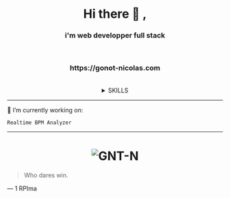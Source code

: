 <h1 align="center">Hi there 👋 , </h1>

<h3 align="center">i'm web developper full stack</h3>
<br/>

<h3 align="center">https://gonot-nicolas.com</h3>
<br/>

<div align="center">
<details>
<summary>SKILLS</summary>

| Languages  | Frameworks |
| ---------- | ---------- |
| HTML       | Bootstrap  |
| CSS        | Tailwaind  |
| Javascript | Jquery     |
| TWIG       | REACT      |
| TypeScipt  | NEXTJS     |
| PHP        | Symfony    |
| SQL        | PHPmyAdmin |

</details>
</div>

<hr>
🔭 I’m currently working on:

    Realtime BPM Analyzer

---

<h1 align="center"><img  src="https://github-readme-stats.vercel.app/api/top-langs?username=GNT-N&show_icons=true&theme=merko&locale=en&layout=compact" alt="GNT-N" /></h1>

> Who dares win.

— 1 RPIma
